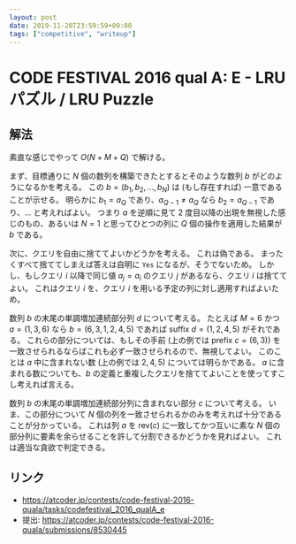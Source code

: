 ```yaml
---
layout: post
date: 2019-11-20T23:59:59+09:00
tags: ["competitive", "writeup"]
---
```


# CODE FESTIVAL 2016 qual A: E - LRU パズル / LRU Puzzle

## 解法

素直な感じでやって $O(N + M + Q)$ で解ける。

まず、目標通りに $N$ 個の数列を構築できたとするとそのような数列 $b$ がどのようになるかを考える。
この $b = (b_1, b_2, \dots, b_N)$ は (もし存在すれば) 一意であることが示せる。
明らかに $b_1 = a_Q$ であり、$a _ {Q-1} \ne a_Q$ なら $b_2 = a _ {Q-1}$ であり、$\dots$ と考えればよい。
つまり $a$ を逆順に見て $2$ 度目以降の出現を無視した感じのもの、あるいは $N = 1$ と思ってひとつの列に $Q$ 個の操作を適用した結果が $b$ である。

次に、クエリを自由に捨ててよいかどうかを考える。
これは偽である。
まったくすべて捨ててしまえば答えは自明に `Yes` になるが、そうでないため。
しかし、もしクエリ $i$ 以降で同じ値 $a_j = a_i$ のクエリ $j$ があるなら、クエリ $i$ は捨ててよい。
これはクエリ $i$ を、クエリ $i$ を用いる予定の列に対し適用すればよいため。

数列 $b$ の末尾の単調増加連続部分列 $d$ について考える。
たとえば $M = 6$ かつ $a = (1, 3, 6)$ なら $b = (6, 3, 1, 2, 4, 5)$ であれば suffix $d = (1, 2, 4, 5)$ がそれである。
これらの部分については、もしその手前 (上の例では prefix $c = (6, 3)$) を一致させられるならばこれも必ず一致させられるので、無視してよい。
このことは $a$ 中に含まれない数 (上の例では $2, 4, 5$) については明らかである。
$a$ に含まれる数についても、$b$ の定義と重複したクエリを捨ててよいことを使ってすこし考えれば言える。

数列 $b$ の末尾の単調増加連続部分列に含まれない部分 $c$ について考える。
いま、この部分について $N$ 個の列を一致させられるかのみを考えれば十分であることが分かっている。
これは列 $a$ を $\mathrm{rev}(c)$ に一致してかつ互いに素な $N$ 個の部分列に要素を余らせることを許して分割できるかどうかを見ればよい。
これは適当な貪欲で判定できる。


## リンク

-   <https://atcoder.jp/contests/code-festival-2016-quala/tasks/codefestival_2016_qualA_e>
-   提出: <https://atcoder.jp/contests/code-festival-2016-quala/submissions/8530445>
